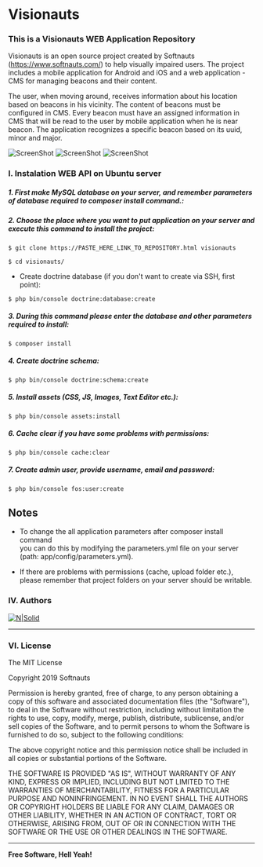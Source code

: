 # Visionauts

### This is a Visionauts WEB Application Repository

Visionauts is an open source project created by Softnauts (https://www.softnauts.com/) to help visually impaired users. The project includes a mobile application for Android and iOS and a web application - CMS for managing beacons and their content.

The user, when moving around, receives information about his location based on beacons in his vicinity. The content of beacons must be configured in CMS. Every beacon must have an assigned information in CMS that will be read to the user by mobile application when he is near beacon. The application recognizes a specific beacon based on its uuid, minor and major.

![ScreenShot](https://raw.github.com/softnauts-open-source/visionauts-android/master/screenshots/sc1.png)
![ScreenShot](https://raw.github.com/softnauts-open-source/visionauts-android/master/screenshots/sc2.png)
![ScreenShot](https://raw.github.com/softnauts-open-source/visionauts-android/master/screenshots/sc3.png)

### I. Instalation WEB API on Ubuntu server

##### 1. First make MySQL database on your server, and remember parameters of database required to composer install command.:

##### 2. Choose the place where you want to put application on your server and execute this command to install the project:
    
```
$ git clone https://PASTE_HERE_LINK_TO_REPOSITORY.html visionauts
```

```
$ cd visionauts/
```

* Create doctrine database (if you don't want to create via SSH, first point):
    
```
$ php bin/console doctrine:database:create
```     
  
##### 3. During this command please enter the database and other parameters required to install:
    
```
$ composer install
```
    
##### 4. Create doctrine schema:
        
```
$ php bin/console doctrine:schema:create
```
    
##### 5. Install assets (CSS, JS, Images, Text Editor etc.): 
    
```
$ php bin/console assets:install
```

##### 6. Cache clear if you have some problems with permissions:
    
```
$ php bin/console cache:clear
```
    
##### 7. Create admin user, provide username, email and password:
    
```
$ php bin/console fos:user:create
```
    
Notes
--------------
* To change the all application parameters after composer install command  
you can do this by modifying the parameters.yml file on your server
(path: app/config/parameters.yml).


* If there are problems with permissions (cache, upload folder etc.), please remember that project folders on your server should be writable.


### IV. Authors

[![N|Solid](https://www.softnauts.com/assets/images/homepage/softnauts_logo_vertical.svg?v7)](https://www.softnauts.com/)

----

### VI. License

The MIT License

Copyright 2019 Softnauts

Permission is hereby granted, free of charge, to any person obtaining a copy of this software and associated documentation files (the "Software"), to deal in the Software without restriction, including without limitation the rights to use, copy, modify, merge, publish, distribute, sublicense, and/or sell copies of the Software, and to permit persons to whom the Software is furnished to do so, subject to the following conditions:

The above copyright notice and this permission notice shall be included in all copies or substantial portions of the Software.

THE SOFTWARE IS PROVIDED "AS IS", WITHOUT WARRANTY OF ANY KIND, EXPRESS OR IMPLIED, INCLUDING BUT NOT LIMITED TO THE WARRANTIES OF MERCHANTABILITY, FITNESS FOR A PARTICULAR PURPOSE AND NONINFRINGEMENT. IN NO EVENT SHALL THE AUTHORS OR COPYRIGHT HOLDERS BE LIABLE FOR ANY CLAIM, DAMAGES OR OTHER LIABILITY, WHETHER IN AN ACTION OF CONTRACT, TORT OR OTHERWISE, ARISING FROM, OUT OF OR IN CONNECTION WITH THE SOFTWARE OR THE USE OR OTHER DEALINGS IN THE SOFTWARE.

----
**Free Software, Hell Yeah!**

